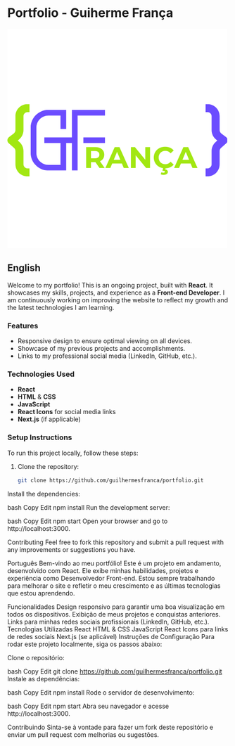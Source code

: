 # Portfolio - Guiherme França

![Logo](./public/logo.png)

## English

Welcome to my portfolio! This is an ongoing project, built with **React**. It showcases my skills, projects, and experience as a **Front-end Developer**. I am continuously working on improving the website to reflect my growth and the latest technologies I am learning.

### Features
- Responsive design to ensure optimal viewing on all devices.
- Showcase of my previous projects and accomplishments.
- Links to my professional social media (LinkedIn, GitHub, etc.).

### Technologies Used
- **React**
- **HTML** & **CSS**
- **JavaScript**
- **React Icons** for social media links
- **Next.js** (if applicable)

### Setup Instructions

To run this project locally, follow these steps:

1. Clone the repository:
   ```bash
   git clone https://github.com/guilhermesfranca/portfolio.git
Install the dependencies:

bash
Copy
Edit
npm install
Run the development server:

bash
Copy
Edit
npm start
Open your browser and go to http://localhost:3000.

Contributing
Feel free to fork this repository and submit a pull request with any improvements or suggestions you have.

Português
Bem-vindo ao meu portfólio! Este é um projeto em andamento, desenvolvido com React. Ele exibe minhas habilidades, projetos e experiência como Desenvolvedor Front-end. Estou sempre trabalhando para melhorar o site e refletir o meu crescimento e as últimas tecnologias que estou aprendendo.

Funcionalidades
Design responsivo para garantir uma boa visualização em todos os dispositivos.
Exibição de meus projetos e conquistas anteriores.
Links para minhas redes sociais profissionais (LinkedIn, GitHub, etc.).
Tecnologias Utilizadas
React
HTML & CSS
JavaScript
React Icons para links de redes sociais
Next.js (se aplicável)
Instruções de Configuração
Para rodar este projeto localmente, siga os passos abaixo:

Clone o repositório:

bash
Copy
Edit
git clone https://github.com/guilhermesfranca/portfolio.git
Instale as dependências:

bash
Copy
Edit
npm install
Rode o servidor de desenvolvimento:

bash
Copy
Edit
npm start
Abra seu navegador e acesse http://localhost:3000.

Contribuindo
Sinta-se à vontade para fazer um fork deste repositório e enviar um pull request com melhorias ou sugestões.
